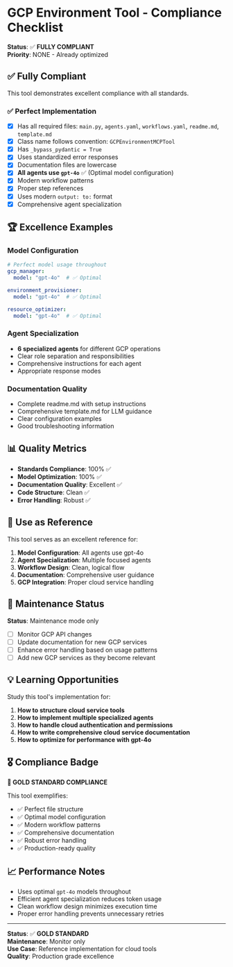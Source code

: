 # GCP Environment Tool - Compliance Checklist

**Status**: ✅ **FULLY COMPLIANT**  
**Priority**: NONE - Already optimized

## ✅ Fully Compliant

This tool demonstrates excellent compliance with all standards.

### ✅ Perfect Implementation
- [x] Has all required files: `main.py`, `agents.yaml`, `workflows.yaml`, `readme.md`, `template.md`
- [x] Class name follows convention: `GCPEnvironmentMCPTool`
- [x] Has `_bypass_pydantic = True`
- [x] Uses standardized error responses
- [x] Documentation files are lowercase
- [x] **All agents use `gpt-4o`** ✅ (Optimal model configuration)
- [x] Modern workflow patterns
- [x] Proper step references
- [x] Uses modern `output: to:` format
- [x] Comprehensive agent specialization

## 🏆 Excellence Examples

### Model Configuration
```yaml
# Perfect model usage throughout
gcp_manager:
  model: "gpt-4o"  # ✅ Optimal

environment_provisioner:
  model: "gpt-4o"  # ✅ Optimal

resource_optimizer:
  model: "gpt-4o"  # ✅ Optimal
```

### Agent Specialization
- **6 specialized agents** for different GCP operations
- Clear role separation and responsibilities
- Comprehensive instructions for each agent
- Appropriate response modes

### Documentation Quality
- Complete readme.md with setup instructions
- Comprehensive template.md for LLM guidance
- Clear configuration examples
- Good troubleshooting information

## 📊 Quality Metrics

- **Standards Compliance**: 100% ✅
- **Model Optimization**: 100% ✅
- **Documentation Quality**: Excellent ✅
- **Code Structure**: Clean ✅
- **Error Handling**: Robust ✅

## 🎯 Use as Reference

This tool serves as an excellent reference for:

1. **Model Configuration**: All agents use gpt-4o
2. **Agent Specialization**: Multiple focused agents
3. **Workflow Design**: Clean, logical flow
4. **Documentation**: Comprehensive user guidance
5. **GCP Integration**: Proper cloud service handling

## 🔄 Maintenance Status

**Status**: Maintenance mode only

- [ ] Monitor GCP API changes
- [ ] Update documentation for new GCP services
- [ ] Enhance error handling based on usage patterns
- [ ] Add new GCP services as they become relevant

## 💡 Learning Opportunities

Study this tool's implementation for:

1. **How to structure cloud service tools**
2. **How to implement multiple specialized agents**
3. **How to handle cloud authentication and permissions**
4. **How to write comprehensive cloud service documentation**
5. **How to optimize for performance with gpt-4o**

## 🎖️ Compliance Badge

**🏅 GOLD STANDARD COMPLIANCE**

This tool exemplifies:
- ✅ Perfect file structure
- ✅ Optimal model configuration
- ✅ Modern workflow patterns
- ✅ Comprehensive documentation
- ✅ Robust error handling
- ✅ Production-ready quality

## 📈 Performance Notes

- Uses optimal `gpt-4o` models throughout
- Efficient agent specialization reduces token usage
- Clean workflow design minimizes execution time
- Proper error handling prevents unnecessary retries

---

**Status**: ✅ **GOLD STANDARD**  
**Maintenance**: Monitor only  
**Use Case**: Reference implementation for cloud tools  
**Quality**: Production grade excellence

